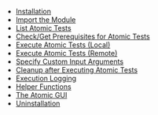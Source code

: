 * [Installation](https://github.com/redcanaryco/invoke-atomicredteam/wiki/Installing-Invoke-AtomicRedTeam)
* [Import the Module](https://github.com/redcanaryco/invoke-atomicredteam/wiki/Import-the-Module)
* [List Atomic Tests](https://github.com/redcanaryco/invoke-atomicredteam/wiki/List-Atomic-Tests)
* [Check/Get Prerequisites for Atomic Tests](https://github.com/redcanaryco/invoke-atomicredteam/wiki/Check-or-Get-Prerequisites-for-Atomic-Tests)
* [Execute Atomic Tests (Local)](https://github.com/redcanaryco/invoke-atomicredteam/wiki/Execute-Atomic-Tests-(Local))
* [Execute Atomic Tests (Remote)](https://github.com/redcanaryco/invoke-atomicredteam/wiki/Execute-Atomic-Tests-(Remote))
* [Specify Custom Input Arguments](https://github.com/redcanaryco/invoke-atomicredteam/wiki/Specify-Custom-Input-Arguments)
* [Cleanup after Executing Atomic Tests](https://github.com/redcanaryco/invoke-atomicredteam/wiki/Cleanup-After-Executing-Atomic-Tests)
* [Execution Logging](https://github.com/redcanaryco/invoke-atomicredteam/wiki/Execution-Logging)
* [Helper Functions](https://github.com/redcanaryco/invoke-atomicredteam/wiki/Helper-Functions)
* [The Atomic GUI](https://github.com/redcanaryco/invoke-atomicredteam/wiki/The-Atomic-GUI)
* [Uninstallation](https://github.com/redcanaryco/invoke-atomicredteam/wiki/Uninstallation)